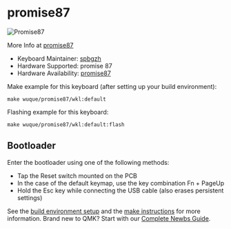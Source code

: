 # promise87

![Promise87](https://i.imgur.com/0gtouZ2.png)

More Info at [promise87](https://promisetkl.com/)

* Keyboard Maintainer: [spbgzh](https://github.com/spbgzh)
* Hardware Supported: promise 87
* Hardware Availability: [promise87](https://promisetkl.com/)

Make example for this keyboard (after setting up your build environment):  

    make wuque/promise87/wkl:default

Flashing example for this keyboard:  

    make wuque/promise87/wkl:default:flash

## Bootloader

Enter the bootloader using one of the following methods:

* Tap the Reset switch mounted on the PCB
* In the case of the default keymap, use the key combination Fn + PageUp
* Hold the Esc key while connecting the USB cable (also erases persistent settings)

See the [build environment setup](https://docs.qmk.fm/#/getting_started_build_tools) and the [make instructions](https://docs.qmk.fm/#/getting_started_make_guide) for more information. Brand new to QMK? Start with our [Complete Newbs Guide](https://docs.qmk.fm/#/newbs).
